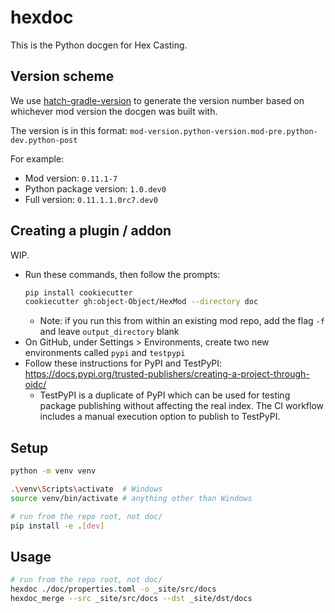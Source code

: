# hexdoc

This is the Python docgen for Hex Casting.

## Version scheme

We use [hatch-gradle-version](https://pypi.org/project/hatch-gradle-version) to generate the version number based on whichever mod version the docgen was built with.

The version is in this format: `mod-version.python-version.mod-pre.python-dev.python-post`

For example:
* Mod version: `0.11.1-7`
* Python package version: `1.0.dev0`
* Full version: `0.11.1.1.0rc7.dev0`

## Creating a plugin / addon

WIP.

- Run these commands, then follow the prompts:
  ```sh
  pip install cookiecutter
  cookiecutter gh:object-Object/HexMod --directory doc
  ```
  - Note: if you run this from within an existing mod repo, add the flag `-f` and leave `output_directory` blank
- On GitHub, under Settings > Environments, create two new environments called `pypi` and `testpypi`
- Follow these instructions for PyPI and TestPyPI: https://docs.pypi.org/trusted-publishers/creating-a-project-through-oidc/
  - TestPyPI is a duplicate of PyPI which can be used for testing package publishing without affecting the real index. The CI workflow includes a manual execution option to publish to TestPyPI.

## Setup

```sh
python -m venv venv

.\venv\Scripts\activate  # Windows
source venv/bin/activate # anything other than Windows

# run from the repo root, not doc/
pip install -e .[dev]
```

## Usage

```sh
# run from the repo root, not doc/
hexdoc ./doc/properties.toml -o _site/src/docs
hexdoc_merge --src _site/src/docs --dst _site/dst/docs
```
